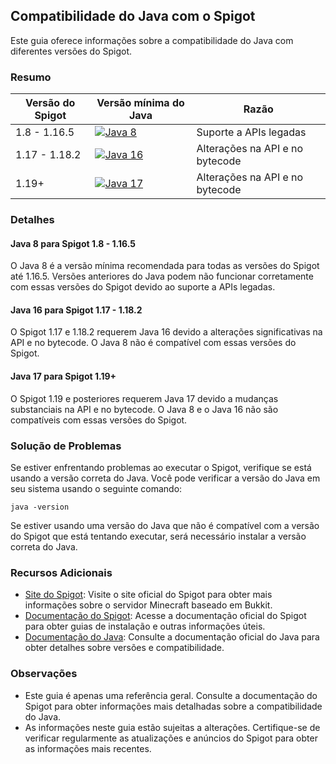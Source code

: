 ## Compatibilidade do Java com o Spigot

Este guia oferece informações sobre a compatibilidade do Java com diferentes versões do Spigot.

### Resumo
| Versão do Spigot | Versão mínima do Java | Razão |
|---|---|---|
| 1.8 - 1.16.5 | [![Java 8](https://img.shields.io/badge/Java-8-red)](https://www.java.com/) | Suporte a APIs legadas |
| 1.17 - 1.18.2 | [![Java 16](https://img.shields.io/badge/Java-16-orange)](https://www.java.com/) | Alterações na API e no bytecode |
| 1.19+ | [![Java 17](https://img.shields.io/badge/Java-17-green)](https://www.java.com/) | Alterações na API e no bytecode |

### Detalhes

#### Java 8 para Spigot 1.8 - 1.16.5

O Java 8 é a versão mínima recomendada para todas as versões do Spigot até 1.16.5. Versões anteriores do Java podem não funcionar corretamente com essas versões do Spigot devido ao suporte a APIs legadas.

#### Java 16 para Spigot 1.17 - 1.18.2

O Spigot 1.17 e 1.18.2 requerem Java 16 devido a alterações significativas na API e no bytecode. O Java 8 não é compatível com essas versões do Spigot.

#### Java 17 para Spigot 1.19+

O Spigot 1.19 e posteriores requerem Java 17 devido a mudanças substanciais na API e no bytecode. O Java 8 e o Java 16 não são compatíveis com essas versões do Spigot.

### Solução de Problemas

Se estiver enfrentando problemas ao executar o Spigot, verifique se está usando a versão correta do Java. Você pode verificar a versão do Java em seu sistema usando o seguinte comando:

```
java -version
```

Se estiver usando uma versão do Java que não é compatível com a versão do Spigot que está tentando executar, será necessário instalar a versão correta do Java.

### Recursos Adicionais

* [Site do Spigot](https://www.spigotmc.org/): Visite o site oficial do Spigot para obter mais informações sobre o servidor Minecraft baseado em Bukkit.
* [Documentação do Spigot](https://www.spigotmc.org/wiki/spigot-installation/): Acesse a documentação oficial do Spigot para obter guias de instalação e outras informações úteis.
* [Documentação do Java](https://docs.oracle.com/javase/8/docs/technotes/guides/versioning/): Consulte a documentação oficial do Java para obter detalhes sobre versões e compatibilidade.

### Observações

* Este guia é apenas uma referência geral. Consulte a documentação do Spigot para obter informações mais detalhadas sobre a compatibilidade do Java.
* As informações neste guia estão sujeitas a alterações. Certifique-se de verificar regularmente as atualizações e anúncios do Spigot para obter as informações mais recentes.
